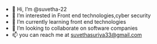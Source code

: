 - 👋 Hi, I’m @suvetha-22
- 👀 I’m interested in Front end technologies,cyber security
- 🌱 I’m currently learning front end technologies
- 💞️ I’m looking to collaborate on software companies
- 📫 you can reach me at suvethasuriya33@gmail.com


<!---
suvetha-22/suvetha-22 is a ✨ special ✨ repository because its `README.md` (this file) appears on your GitHub profile.
You can click the Preview link to take a look at your changes.
--->
